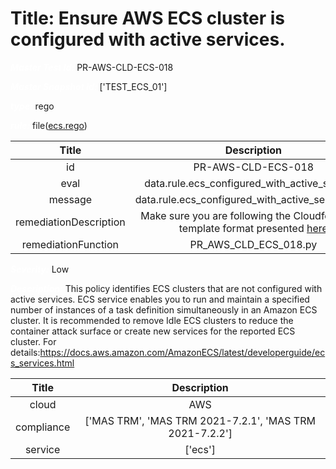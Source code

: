 



# Title: Ensure AWS ECS cluster is configured with active services.


***<font color="white">Master Test Id:</font>*** PR-AWS-CLD-ECS-018

***<font color="white">Master Snapshot Id:</font>*** ['TEST_ECS_01']

***<font color="white">type:</font>*** rego

***<font color="white">rule:</font>*** file([ecs.rego])  
  
  
  
  

|Title|Description|
| :---: | :---: |
|id|PR-AWS-CLD-ECS-018|
|eval|data.rule.ecs_configured_with_active_services|
|message|data.rule.ecs_configured_with_active_services_err|
|remediationDescription|Make sure you are following the Cloudformation template format presented <a href='https://boto3.amazonaws.com/v1/documentation/api/latest/reference/services/ecs.html#ECS.Client.describe_clusters' target='_blank'>here</a>|
|remediationFunction|PR_AWS_CLD_ECS_018.py|


***<font color="white">Severity:</font>*** Low

***<font color="white">Description:</font>*** This policy identifies ECS clusters that are not configured with active services. ECS service enables you to run and maintain a specified number of instances of a task definition simultaneously in an Amazon ECS cluster. It is recommended to remove Idle ECS clusters to reduce the container attack surface or create new services for the reported ECS cluster. For details:https://docs.aws.amazon.com/AmazonECS/latest/developerguide/ecs_services.html  
  
  

|Title|Description|
| :---: | :---: |
|cloud|AWS|
|compliance|['MAS TRM', 'MAS TRM 2021-7.2.1', 'MAS TRM 2021-7.2.2']|
|service|['ecs']|



[ecs.rego]: https://github.com/prancer-io/prancer-compliance-test/tree/master/aws/cloud/ecs.rego
